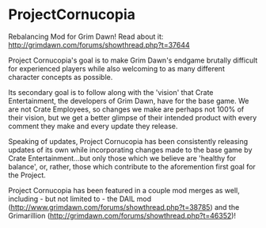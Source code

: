 # ProjectCornucopia
Rebalancing Mod for Grim Dawn! Read about it:
http://grimdawn.com/forums/showthread.php?t=37644

Project Cornucopia's goal is to make Grim Dawn's endgame brutally difficult for experienced players while also welcoming to as many different character concepts as possible.

Its secondary goal is to follow along with the 'vision' that Crate Entertainment, the developers of Grim Dawn, have for the base game. We are not Crate Employees, so changes we make are perhaps not 100% of their vision, but we get a better glimpse of their intended product with every comment they make and every update they release.

Speaking of updates, Project Cornucopia has been consistently releasing updates of its own while incorporating changes made to the base game by Crate Entertainment...but only those which we believe are 'healthy for balance', or, rather, those which contribute to the aforemention first goal for the Project.

Project Cornucopia has been featured in a couple mod merges as well, including - but not limited to - the DAIL mod (http://www.grimdawn.com/forums/showthread.php?t=38785) and the Grimarillion (http://grimdawn.com/forums/showthread.php?t=46352)!
